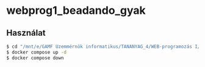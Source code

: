 # webprog1_beadando_gyak

## Használat

```sh
$ cd "/mnt/e/GAMF Üzemmérnök informatikus/TANANYAG_4/WEB-programozás I/WEBPROG1_BEADANDO_GYAK"
$ docker compose up -d
$ docker compose down
```
